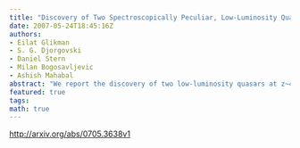 ```yaml
---
title: "Discovery of Two Spectroscopically Peculiar, Low-Luminosity Quasars at   z~4"
date: 2007-05-24T18:45:16Z
authors:
- Eilat Glikman
- S. G. Djorgovski
- Daniel Stern
- Milan Bogosavljevic
- Ashish Mahabal
abstract: "We report the discovery of two low-luminosity quasars at z~4, both of which show prominent N IV] 1486A emission. This line is extremely rare in quasar spectra at any redshift; detecting it in two out of a sample of 23 objects (i.e., ~ 9% of the sample) is intriguing and is likely due to the low-luminosity, high-redshift quasar sample we are studying. This is still a poorly explored regime, where contributions from associated, early starbursts may be significant. One interpretation of this line posits photoionization by very massive young stars. Seeing N IV] 1486A emission in a high-redshift quasar may thus be understood in the context of co-formation and early co-evolution of galaxies and their supermassive black holes. Alternatively, we may be seeing a phenomenon related to the early evolution of quasar broad emission line regions. The non-detection (and possibly even broad absorption) of N V 1240A line in the spectrum of one of these quasars may support that interpretation. These two objects may signal a new faint quasar population or an early AGN evolutionary stage at high redshifts."
featured: true
tags:
math: true
---
```

http://arxiv.org/abs/0705.3638v1
